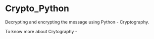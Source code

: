 # Crypto_Python
Decrypting and encrypting the message using Python - Cryptography. 

To know more about Crytography - 
